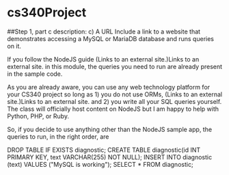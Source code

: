 # cs340Project
##Step 1, part c description:
c) A URL
Include a link to a website that demonstrates accessing a MySQL or MariaDB database and runs queries on it.

If you follow the NodeJS guide (Links to an external site.)Links to an external site. in this module, the queries you need to run are already present in the sample code.

As you are already aware, you can use any web technology platform for your CS340 project so long as 1) you do not use ORMs, (Links to an external site.)Links to an external site. and 2) you write all your SQL queries yourself. The class will officially host content on NodeJS but I am happy to help with Python, PHP, or Ruby.

<p>So, if you decide to use anything other than the NodeJS sample app, the queries to run, in the right order, are</p>

DROP TABLE IF EXISTS diagnostic;
CREATE TABLE diagnostic(id INT PRIMARY KEY, text VARCHAR(255) NOT NULL);
INSERT INTO diagnostic (text) VALUES ("MySQL is working");
SELECT * FROM diagnostic;
